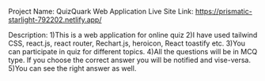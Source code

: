 Project Name: QuizQuark Web Application
Live Site Link: https://prismatic-starlight-792202.netlify.app/

Description:
   1)This is a web application for online quiz
   2)I have used tailwind CSS, react.js, react router, Rechart.js, heroicon, React toastify etc.
   3)You can participate in quiz for different topics.
   4)All the questions will be in MCQ type. If you choose the correct answer you will be notified and vise-versa.
   5)You can see the right answer as well.
   
     